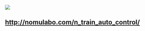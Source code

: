 
[![](https://img.youtube.com/vi/EKVbZk1u5_0/0.jpg)](https://www.youtube.com/watch?v=EKVbZk1u5_0)

## http://nomulabo.com/n_train_auto_control/
